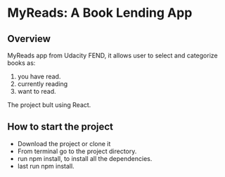 # MyReads: A Book Lending App

## Overview

MyReads app from Udacity FEND, it allows user to select and categorize books as:

1. you have read.
2. currently reading
3. want to read. 

The project bult using React.

## How to start the project
* Download the project or clone it 
* From terminal go to the project directory.
* run npm install, to install all the dependencies.
* last run npm install.